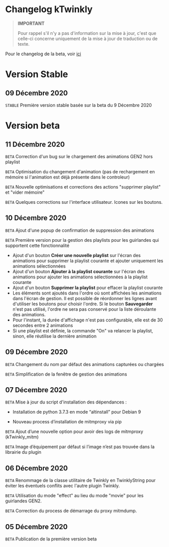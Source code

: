 # Changelog kTwinkly

>**IMPORTANT**
>
>Pour rappel s'il n'y a pas d'information sur la mise à jour, c'est que celle-ci concerne uniquement de la mise à jour de traduction ou de texte.

Pour le changelog de la beta, voir [ici](#version-beta)

# Version Stable

## 09 Décembre 2020

``STABLE`` Première version stable basée sur la beta du 9 Décembre 2020



# Version beta

## 11 Décembre 2020

``BETA`` Correction d'un bug sur le chargement des animations GEN2 hors playlist

``BETA`` Optimisation du changement d'animation (pas de rechargement en mémoire si l'animation est déjà présente dans le controleur)

``BETA`` Nouvelle optimisations et corrections des actions "supprimer playlist" et "vider mémoire"

``BETA`` Quelques corrections sur l'interface utilisateur. Icones sur les boutons.

## 10 Décembre 2020

``BETA`` Ajout d'une popup de confirmation de suppression des animations

``BETA`` Première version pour la gestion des playlists pour les guirlandes qui supportent cette fonctionnalité

- Ajout d'un bouton **Créer une nouvelle playlist** sur l'écran des animations pour supprimer la playlist courante et ajouter uniquement les animations sélectionnées
- Ajout d'un bouton **Ajouter à la playlist courante** sur l'écran des animations pour ajouter les animations sélectionnées à la playlist courante
- Ajout d'un bouton **Supprimer la playlist** pour effacer la playlist courante
- Les éléments sont ajoutés dans l'ordre où sont affichées les animations dans l'écran de gestion. Il est possible de réordonner les lignes avant d'utiliser les boutons pour choisir l'ordre. Si le bouton **Sauvegarder** n'est pas utilisé, l'ordre ne sera pas conservé pour la liste déroulante des animations.
- Pour l'instant, la durée d'affichage n'est pas configurable, elle est de 30 secondes entre 2 animations
- Si une playlist est définie, la commande "On" va relancer la playlist, sinon, elle réutilise la dernière animation



## 09 Décembre 2020

``BETA`` Changement du nom par défaut des animations capturées ou chargées

``BETA`` Simplification de la fenêtre de gestion des animations



## 07 Décembre 2020

`BETA` Mise à jour du script d'installation des dépendances :

- Installation de python 3.7.3 en mode “altinstall” pour Debian 9

- Nouveau process d’installation de mitmproxy via pip

`BETA` Ajout d’une nouvelle option pour avoir des logs de mitmproxy (kTwinkly_mitm)

`BETA` Image d’équipement par défaut si l’image n’est pas trouvée dans la librairie du plugin



## 06 Décembre 2020

``BETA`` Renommage de la classe utilitaire de Twinkly en TwinklyString pour éviter les éventuels conflits avec l'autre plugin Twinkly.

``BETA`` Utilisation du mode "effect" au lieu du mode "movie" pour les guirlandes GEN2.

``BETA`` Correction du process de démarrage du proxy mitmdump.



## 05 Décembre 2020

``BETA`` Publication de la première version beta

